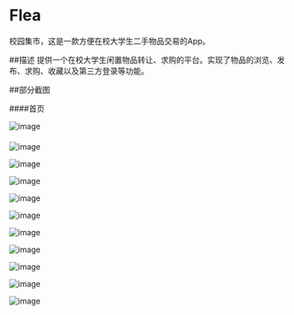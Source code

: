 # Flea
校园集市，这是一款方便在校大学生二手物品交易的App。



##描述
提供一个在校大学生闲置物品转让、求购的平台。实现了物品的浏览、发布、求购、收藏以及第三方登录等功能。


##部分截图


####首页

![image](https://github.com/Fionaaaa/Flea/blob/master/src/main/res/drawable/001.JPG)  

####

![image](https://github.com/Fionaaaa/Flea/blob/master/src/main/res/drawable/002.JPG)



![image](https://github.com/Fionaaaa/Flea/blob/master/src/main/res/drawable/003.JPG)




![image](https://github.com/Fionaaaa/Flea/blob/master/src/main/res/drawable/004.JPG)




![image](https://github.com/Fionaaaa/Flea/blob/master/src/main/res/drawable/005.JPG)





![image](https://github.com/Fionaaaa/Flea/blob/master/src/main/res/drawable/006.JPG)





![image](https://github.com/Fionaaaa/Flea/blob/master/src/main/res/drawable/007.JPG)




![image](https://github.com/Fionaaaa/Flea/blob/master/src/main/res/drawable/008.JPG)




![image](https://github.com/Fionaaaa/Flea/blob/master/src/main/res/drawable/009.JPG)




![image](https://github.com/Fionaaaa/Flea/blob/master/src/main/res/drawable/010.JPG)





![image](https://github.com/Fionaaaa/Flea/blob/master/src/main/res/drawable/011.JPG)






